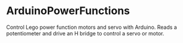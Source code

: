 ArduinoPowerFunctions
=====================

Control Lego power function motors and servo with Arduino.
Reads a potentiometer and drive an H bridge to control a servo or motor.

